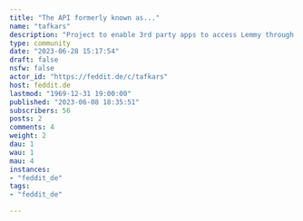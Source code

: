 ```yaml
---
title: "The API formerly known as..." 
name: "tafkars"
description: "Project to enable 3rd party apps to access Lemmy through a familiar API from a kinder time.[Github](https://github.com/derivator/tafkars)"
type: community
date: "2023-06-28 15:17:54"
draft: false
nsfw: false
actor_id: "https://feddit.de/c/tafkars"
host: feddit.de
lastmod: "1969-12-31 19:00:00"
published: "2023-06-08 18:35:51"
subscribers: 56
posts: 2
comments: 4
weight: 2
dau: 1
wau: 1
mau: 4
instances:
- "feddit_de"
tags: 
- "feddit_de"

---
```

